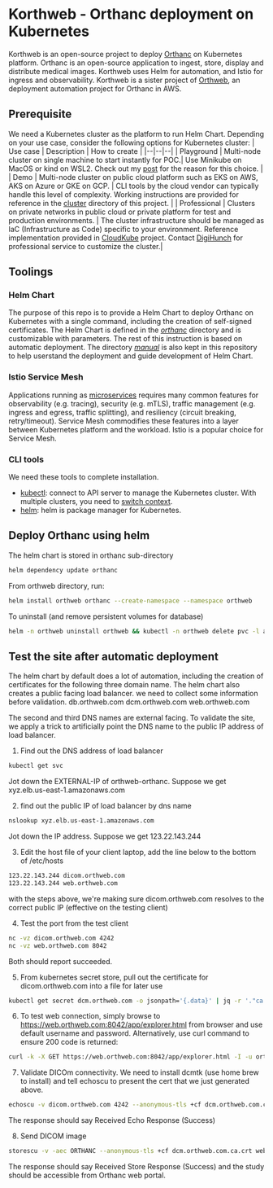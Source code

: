 # Korthweb - Orthanc deployment on Kubernetes
Korthweb is an open-source project to deploy [Orthanc](https://www.orthanc-server.com/) on Kubernetes platform. Orthanc is an open-source application to ingest, store, display and distribute medical images. Korthweb uses Helm for automation, and Istio for ingress and observability. Korthweb is a sister project of [Orthweb](https://github.com/digihunch/orthweb), an deployment automation project for Orthanc in AWS. 

## Prerequisite
We need a Kubernetes cluster as the platform to run Helm Chart. Depending on your use case, consider the following options for Kubernetes cluster:
| Use case | Description | How to create |
|--|--|--|
| Playground | Multi-node cluster on single machine to start instantly for POC.| Use Minikube on MacOS or kind on WSL2. Check out my [post](https://www.digihunch.com/2021/09/single-node-kubernetes-cluster-minikube/) for the reason for this choice. |
| Demo | Multi-node cluster on public cloud platform such as EKS on AWS, AKS on Azure or GKE on GCP. | CLI tools by the cloud vendor can typically handle this level of complexity. Working instructions are provided for reference in the [cluster](https://github.com/digihunch/korthweb/blob/main/cluster/README.md)  directory of this project. |
| Professional | Clusters on private networks in public cloud or private platform for test and production environments.  | The cluster infrastructure should be managed as IaC (Infrastructure as Code) specific to your environment. Reference implementation provided in [CloudKube](https://github.com/digihunch/cloudkube) project. Contact [DigiHunch](https://www.digihunch.com/contact/) for professional service to customize the cluster.|

## Toolings

### Helm Chart
The purpose of this repo is to provide a Helm Chart to deploy Orthanc on Kubernetes with a single command, including the creation of self-signed certificates. The Helm Chart is defined in the *[orthanc](https://github.com/digihunch/korthweb/tree/main/orthanc)* directory and is customizable with parameters. The rest of this instruction is based on automatic deployment.
The directory *[manual](https://github.com/digihunch/korthweb/tree/main/manual)* is also kept in this repository to help userstand the deployment and guide development of Helm Chart.

### Istio Service Mesh
Applications running as [microservices](https://www.digihunch.com/2021/11/from-microservice-to-service-mesh/) requires many common features for observability (e.g. tracing), security (e.g. mTLS), traffic management (e.g. ingress and egress, traffic splitting), and resiliency (circuit breaking, retry/timeout). Service Mesh commodifies these features into a layer between Kubernetes platform and the workload. Istio is a popular choice for Service Mesh. 

### CLI tools
We need these tools to complete installation.
* [kubectl](https://kubernetes.io/docs/tasks/tools/#kubectl): connect to API server to manage the Kubernetes cluster. With multiple clusters, you need to [switch context](https://kubernetes.io/docs/tasks/access-application-cluster/configure-access-multiple-clusters/).
* [helm](https://helm.sh/docs/intro/install/): helm is package manager for Kubernetes.

## Deploy Orthanc using helm
The helm chart is stored in orthanc sub-directory
```sh
helm dependency update orthanc
```
From orthweb directory, run:
```sh
helm install orthweb orthanc --create-namespace --namespace orthweb 
```
To uninstall (and remove persistent volumes for database) 
```sh
helm -n orthweb uninstall orthweb && kubectl -n orthweb delete pvc -l app.kubernetes.io/component=postgresql 
```
## Test the site after automatic deployment
The helm chart by default does a lot of automation, including the creation of certificates for the following three domain name. The helm chart also creates a public facing load balancer. we need to collect some information before validation.
db.orthweb.com
dcm.orthweb.com
web.orthweb.com

The second and third DNS names are external facing. To validate the site, we apply a trick to artificially point the DNS name to the public IP address of load balancer.

1. Find out the DNS address of load balancer
```sh
kubectl get svc 
``` 
Jot down the EXTERNAL-IP of orthweb-orthanc.  Suppose we get xyz.elb.us-east-1.amazonaws.com

2. find out the public IP of load balancer by dns name
```sh
nslookup xyz.elb.us-east-1.amazonaws.com
```
Jot down the IP address. Suppose we get 123.22.143.244

3. Edit the host file of your client laptop, add the line below to the bottom of /etc/hosts
```sh
123.22.143.244 dicom.orthweb.com
123.22.143.244 web.orthweb.com
```
with the steps above, we're making sure dicom.orthweb.com resolves to the correct public IP (effective on the testing client)

4. Test the port from the test client
```sh
nc -vz dicom.orthweb.com 4242
nc -vz web.orthweb.com 8042
```
Both should report succeeded.

5. From kubernetes secret store, pull out the certificate for dicom.orthweb.com into a file for later use
```sh
kubectl get secret dcm.orthweb.com -o jsonpath='{.data}' | jq -r '."ca.crt"' | base64 --decode > dcm.orthweb.com.ca.crt
```

6. To test web connection, simply browse to https://web.orthweb.com:8042/app/explorer.html from browser and use default username and password. Alternatively, use curl command to ensure 200 code is returned:
```sh
curl -k -X GET https://web.orthweb.com:8042/app/explorer.html -I -u orthanc:orthanc
```

7. Validate DICOm connectivity. We need to install dcmtk (use home brew to install) and tell echoscu to present the cert that we just generated above.
```sh
echoscu -v dicom.orthweb.com 4242 --anonymous-tls +cf dcm.orthweb.com.ca.crt
```
The response should say Received Echo Response (Success)

8. Send DICOM image
```sh
storescu -v -aec ORTHANC --anonymous-tls +cf dcm.orthweb.com.ca.crt web.orthweb.com 4242 ~/Downloads/CR.dcm
```
The response should say Received Store Response (Success) and the study should be accessible from Orthanc web portal.

